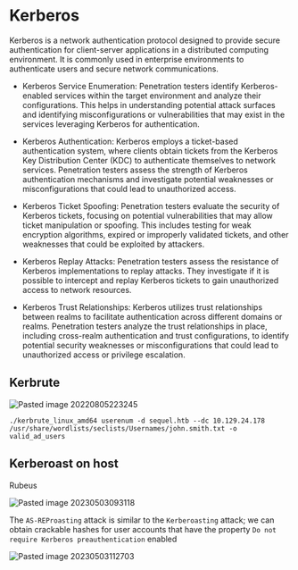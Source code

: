 # Kerberos
Kerberos is a network authentication protocol designed to provide secure authentication for client-server applications in a distributed computing environment. It is commonly used in enterprise environments to authenticate users and secure network communications.

* Kerberos Service Enumeration: Penetration testers identify Kerberos-enabled services within the target environment and analyze their configurations. This helps in understanding potential attack surfaces and identifying misconfigurations or vulnerabilities that may exist in the services leveraging Kerberos for authentication.

* Kerberos Authentication: Kerberos employs a ticket-based authentication system, where clients obtain tickets from the Kerberos Key Distribution Center (KDC) to authenticate themselves to network services. Penetration testers assess the strength of Kerberos authentication mechanisms and investigate potential weaknesses or misconfigurations that could lead to unauthorized access.

* Kerberos Ticket Spoofing: Penetration testers evaluate the security of Kerberos tickets, focusing on potential vulnerabilities that may allow ticket manipulation or spoofing. This includes testing for weak encryption algorithms, expired or improperly validated tickets, and other weaknesses that could be exploited by attackers.

* Kerberos Replay Attacks: Penetration testers assess the resistance of Kerberos implementations to replay attacks. They investigate if it is possible to intercept and replay Kerberos tickets to gain unauthorized access to network resources.

* Kerberos Trust Relationships: Kerberos utilizes trust relationships between realms to facilitate authentication across different domains or realms. Penetration testers analyze the trust relationships in place, including cross-realm authentication and trust configurations, to identify potential security weaknesses or misconfigurations that could lead to unauthorized access or privilege escalation.

## Kerbrute
![Pasted image 20220805223245](https://github.com/dbissell6/Shadow_Stone/assets/50979196/7f96a3d6-f76a-47b5-8f80-51d4ba3b50e5)


```
./kerbrute_linux_amd64 userenum -d sequel.htb --dc 10.129.24.178 /usr/share/wordlists/seclists/Usernames/john.smith.txt -o valid_ad_users

```
## Kerberoast on host
Rubeus

![Pasted image 20230503093118](https://github.com/dbissell6/Shadow_Stone/assets/50979196/2f77773f-05d7-48c9-b0b1-a482d4f15f1f)


The `AS-REProasting` attack is similar to the `Kerberoasting` attack; we can obtain crackable hashes for user accounts that have the property `Do not require Kerberos preauthentication` enabled

![Pasted image 20230503112703](https://github.com/dbissell6/Shadow_Stone/assets/50979196/0abc139c-6a88-4dff-b55d-a663abbb3ef5)
